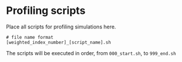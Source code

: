 # Profiling scripts

Place all scripts for profiling simulations here.

```
# file name format
[weighted_index_number]_[script_name].sh
```

The scripts will be executed in order, from `000_start.sh`, to `999_end.sh`
